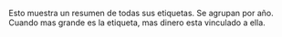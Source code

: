Esto muestra un resumen de todas sus etiquetas. Se agrupan por año. Cuando mas grande es la etiqueta, mas dinero esta vinculado a ella.